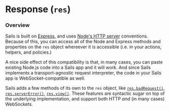 # Response (`res`)


### Overview

Sails is built on [Express](https://github.com/expressjs/), and uses [Node's HTTP server](http://nodejs.org/api/http.html#http_http_createserver_requestlistener) conventions.  Because of this, you can access all of the Node and Express methods and properties on the `res` object whereever it is accessible (i.e. in your actions, helpers, and policies.)

A nice side effect of this compatibility is that, in many cases, you can paste existing Node.js code into a Sails app and it will work.  And since Sails implements a transport-agnostic request interpreter, the code in your Sails app is WebSocket-compatible as well.

Sails adds a few methods of its own to the `res` object, like [`res.badRequest()`](https://sailsjs.com/documentation/reference/response-res/res-bad-request), [`res.serverError()`](https://sailsjs.com/documentation/reference/response-res/res-server-error), [`res.view()`](https://sailsjs.com/documentation/reference/response-res/res-view).  These features are syntactic sugar on top of the underlying implementation, and support both HTTP _and_ (in many cases) WebSockets.


<!--
### Protocol Support

The chart below describes support for the methods and properties on the Sails Response object (`res`) across multiple transports:


|                |  HTTP   | WebSockets |
|----------------|---------|------------|
| res.status() | :white_check_mark: | :white_check_mark: |
| res.set()    | :white_check_mark: | :white_large_square: |
| res.get()    | :white_check_mark: | :white_large_square: |
| res.cookie() | :white_check_mark: | :white_large_square: |
| res.clearCookie() | :white_check_mark: | :white_large_square: |
| res.redirect() | :white_check_mark: | :white_check_mark: |
| res.location() | :white_check_mark: | :white_large_square: |
| res.charset  | :white_check_mark: | :white_check_mark: |
| res.send()   | :white_check_mark: | :white_check_mark: |
| res.json()   | :white_check_mark: | :white_check_mark: |
| res.jsonp()  | :white_check_mark: | :white_check_mark: |
| res.type()   | :white_check_mark: | :white_large_square: |
| res.format() | :white_check_mark: | :white_large_square: |
| res.attachment() | :white_check_mark: | :white_large_square: |
| res.sendfile() | :white_check_mark: | :white_large_square: |
| res.download() | :white_check_mark: | :white_large_square: |
| res.links()  | :white_check_mark: | :white_large_square: |
| res.locals    | :white_check_mark: | :white_check_mark: |
| res.render() | :white_check_mark: | :white_large_square: |
| res.view()   | :white_check_mark: | :white_large_square: |


### Legend

  - :white_check_mark: - fully supported
  - :white_large_square: - feature not yet implemented
  - :heavy_multiplication_x: - unsupported due to protocol restrictions

-->

<docmeta name="displayName" value="Response (`res`)">
<docmeta name="stabilityIndex" value="3">
